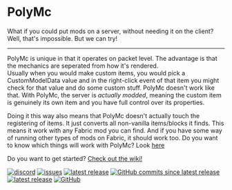 # PolyMc
What if you could put mods on a server, without needing it on the client?  
Well, that's impossible. But we can try!

---
PolyMc is unique in that it operates on packet level. The advantage is that the mechanics are seperated from how it's rendered.  
Usually when you would make custom items, you would pick a CustomModelData value and in the right-click event of that item you might check for that value and do some custom stuff. PolyMc doesn't work like that. With PolyMc, the server is *actually modded*, meaning the custom item is genuinely its own item and you have full control over its properties.  

Doing it this way also means that PolyMc doesn't actually touch the registering of items. It just converts all non-vanilla items/blocks it finds. This means it work with any Fabric mod you can find. And if you have some way of running other types of mods on Fabric, it should work too. Do you want to know which things will work with PolyMc? Look [here](https://github.com/TheEpicBlock/PolyMc/wiki/Status)

Do you want to get started? [Check out the wiki!](https://github.com/TheEpicBlock/PolyMc/wiki/)

<a href="https://discord.gg/hbp9Gv2">![discord](https://img.shields.io/badge/Fabric_server--side_development-PolyMc-7289DA?logo=discord&logoColor=white&style=flat-square)</a> 
<a href="https://github.com/TheEpicBlock/PolyMc/issues/">![issues](https://img.shields.io/github/issues-raw/TheEpicBlock/PolyMc?color=succes&logo=github&style=flat-square)</a> 
<a href="https://github.com/TheEpicBlock/PolyMc/releases/">![latest release](https://img.shields.io/github/v/release/TheEpicBlock/PolyMc?style=flat-square&label=latest%20release)</a> 
<a href="https://github.com/TheEpicBlock/PolyMc/commits/">![GitHub commits since latest release](https://img.shields.io/github/commits-since/TheEpicBlock/PolyMc/latest?style=flat-square)</a> 
<a href="https://theepicblock.nl/builds/">![latest release](https://img.shields.io/endpoint?url=https://theepicblock.nl/builds/shield.json&style=flat-square)</a> 
<a href="https://github.com/TheEpicBlock/PolyMc/blob/master/LICENSE">![GitHub](https://img.shields.io/github/license/TheEpicBlock/PolyMc?style=flat-square)</a>
